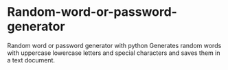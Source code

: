# Random-word-or-password-generator
Random word or password generator with python
Generates random words with uppercase lowercase letters and special characters and saves them in a text document.
